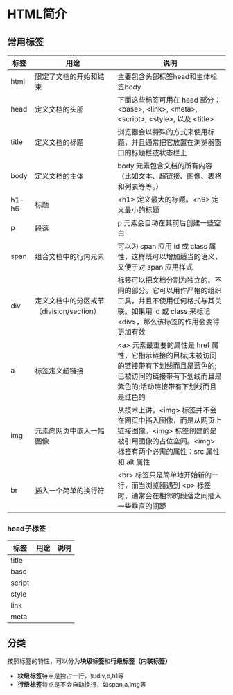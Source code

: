 # HTML简介

## 常用标签

标签| 用途 | 说明
--- | --- | ---
html| 限定了文档的开始和结束 | 主要包含头部标签head和主体标签body
head| 定义文档的头部 | 下面这些标签可用在 head 部分：\<base\>, \<link\>, \<meta\>, \<script\>, \<style\>, 以及 \<title\>
title| 定义文档的标题 | 浏览器会以特殊的方式来使用标题，并且通常把它放置在浏览器窗口的标题栏或状态栏上
body| 定义文档的主体 | body 元素包含文档的所有内容（比如文本、超链接、图像、表格和列表等等。）
h1-h6| 标题 | \<h1\> 定义最大的标题。\<h6\> 定义最小的标题
p| 段落 | p 元素会自动在其前后创建一些空白
span| 组合文档中的行内元素 | 可以为 span 应用 id 或 class 属性，这样既可以增加适当的语义，又便于对 span 应用样式
div| 定义文档中的分区或节（division/section） |标签可以把文档分割为独立的、不同的部分。它可以用作严格的组织工具，并且不使用任何格式与其关联。如果用 id 或 class 来标记 \<div\>，那么该标签的作用会变得更加有效
a| 标签定义超链接 | \<a\> 元素最重要的属性是 href 属性，它指示链接的目标;未被访问的链接带有下划线而且是蓝色的;已被访问的链接带有下划线而且是紫色的;活动链接带有下划线而且是红色的
img| 元素向网页中嵌入一幅图像 | 从技术上讲，\<img\> 标签并不会在网页中插入图像，而是从网页上链接图像。\<img\> 标签创建的是被引用图像的占位空间。\<img\> 标签有两个必需的属性：src 属性 和 alt 属性
br| 插入一个简单的换行符 | \<br\> 标签只是简单地开始新的一行，而当浏览器遇到 \<p\> 标签时，通常会在相邻的段落之间插入一些垂直的间距

### head子标签

标签| 用途 | 说明
--- | --- | ---
title |  |
base||
script||
style||
link||
meta||

## 分类

按照标签的特性，可以分为**块级标签**和**行级标签（内联标签）**

* **块级标签**特点是独占一行，如div,p,h1等
* **行级标签**特点是不会自动换行，如span,a,img等
